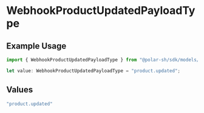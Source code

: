 # WebhookProductUpdatedPayloadType

## Example Usage

```typescript
import { WebhookProductUpdatedPayloadType } from "@polar-sh/sdk/models/components";

let value: WebhookProductUpdatedPayloadType = "product.updated";
```

## Values

```typescript
"product.updated"
```